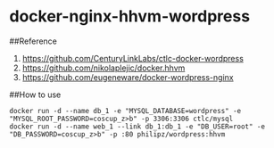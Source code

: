 docker-nginx-hhvm-wordpress
===========================
##Reference

1. https://github.com/CenturyLinkLabs/ctlc-docker-wordpress
2. https://github.com/nikolaplejic/docker.hhvm
3. https://github.com/eugeneware/docker-wordpress-nginx

##How to use

    docker run -d --name db_1 -e "MYSQL_DATABASE=wordpress" -e "MYSQL_ROOT_PASSWORD=coscup_z>b" -p 3306:3306 ctlc/mysql
    docker run -d --name web_1 --link db_1:db_1 -e "DB_USER=root" -e "DB_PASSWORD=coscup_z>b" -p :80 philipz/wordpress:hhvm
